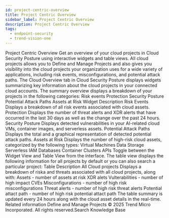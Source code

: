 ```yaml
---
id: project-centric-overview
title: Project Centric Overview
sidebar_label: Project Centric Overview
description: Project Centric Overview
tags:
  - endpoint-security
  - trend-vision-one
---
```


 Project Centric Overview Get an overview of your cloud projects in Cloud Security Posture using interactive widgets and table views. All cloud projects allows you to Define and Manage Projects and also gives you visibility into the cloud projects your organization uses for a wide variety of applications, including risk events, misconfigurations, and potential attack paths. The Cloud Overview tab in Cloud Security Posture displays widgets summarizing key information about the cloud projects in your connected cloud accounts. The summary overview displays a breakdown of your projects in the following categories: Risk events Protection Security Posture Potential Attack Paths Assets at Risk Widget Description Risk Events Displays a breakdown of all risk events associated with cloud assets. Protection Displays the number of threat alerts and XDR alerts that have occurred in the last 30 days as well as the change over the past 24 hours. Security Posture Displays detected vulnerabilities in your AI-related cloud VMs, container images, and serverless assets. Potential Attack Paths Displays the total and a graphical representation of detected potential attack paths. Assets at Risk Displays the number of high-risk cloud assets, categorized by the following types: Virtual Machines Data Storage Serverless IAM Databases Container Clusters APIs Toggle between the Widget View and Table View from the interface. The table view displays the following information for all projects by default or you can also search a particular project: Table Description All Cloud projects Displays a breakdown of riska and threats associated with all cloud projects, along with: Assets - number of assets at risk XDR alets Vulterabilities - number of high impact CVEs Misconfigurations - number of high risk misconfigurations Threat alerts - number of high risk threat alerts Potential attact path - number of high risk potential attact path The table summary is updated every 24 hours along with the cloud asset details in the real-time. Related information Define and Manage Projects © 2025 Trend Micro Incorporated. All rights reserved.Search Knowledge Base